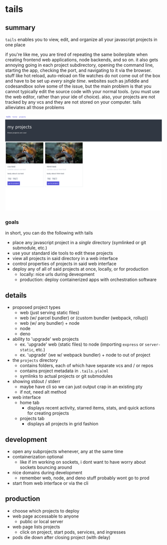 # tails

## summary

`tails` enables you to view, edit, and organize all your javascript projects in one place

if you're like me, you are tired of repeating the same boilerplate when creating frontend web applications, node backends, and so on. it also gets annoying going in each project subdirectory, opening the command line, starting the app, checking the port, and navigating to it via the browser. stuff like hot reload, auto-reload on file watches do not come out of the box and have to be set up _every single time_. websites such as jsfiddle and codesandbox solve some of the issue, but the main problem is that you cannot typically edit the source code with your normal tools. (you must use the web editor, rather than your ide of choice). also, your projects are not tracked by any vcs and they are not stored on your computer. tails allieviates all those problems

![tails preview](./tails.png)

### goals

in short, you can do the following with tails

- place any javascript project in a _single_ directory (symlinked or git submodule, etc.)
- use your standard ide tools to edit these projects
- view all projects in said directory in a web interface
- control properties of projects in said web interface
- deploy any of all of said projects at once, locally, or for production
  - locally: nice urls during deveopment
  - production: deploy containerized apps with orchestration software

## details

- proposed project types
  - web (just serving static files)
  - web (w/ parcel bundler) or (custom bundler (webpack, rollup))
  - web (w/ any bundler) + node
  - node
  - deno
- ability to 'upgrade' web projects
  - ex. 'upgrade' web (static files) to node (importing `express` or `server-static`, etc.)
  - ex. 'upgrade' (we w/ webpack bundler) + node to out of project
- the `projects` directory
  - contains folders, each of which have separate vcs and / or repos
  - contains project metadata in `.tails.y(a)ml`
  - symlinks to actual projects or git submodules
- showing stdout / stderr
  - maybe have cli so we can just output crap in an existing pty
  - if not, need alt method
- web interface
  - home tab
    - displays recent activity, starred items, stats, and quick actions for creating projects
  - projects tab
    - displays all projects in grid fashion

## development

- open any subprojects whenever, any at the same time
- containerization optional
  - like if im working on sockets, i dont want to have worry about sockets bouncing around
- nice domains during development
  - remember web, node, and deno stuff probably wont go to prod
- start from web interface or via the cli

## production

- choose which projects to deploy
- web page accessable to anyone
  - public or local server
- web page lists projects
  - click on project, start pods, services, and ingresses
- pods die down after closing project (with delay)
